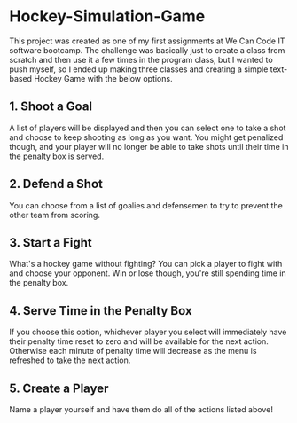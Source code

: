 # Hockey-Simulation-Game

This project was created as one of my first assignments at We Can Code IT software bootcamp. The challenge was basically just to create a class from scratch and then use it a few times in the program class, but I wanted to push myself, so I ended up making three classes and creating a simple text-based Hockey Game with the below options.

## 1. Shoot a Goal
A list of players will be displayed and then you can select one to take a shot and choose to keep shooting as long as you want. You might get penalized though, and your player will no longer be able to take shots until their time in the penalty box is served.

## 2. Defend a Shot
You can choose from a list of goalies and defensemen to try to prevent the other team from scoring. 

## 3. Start a Fight
What's a hockey game without fighting? You can pick a player to fight with and choose your opponent. Win or lose though, you're still spending time in the penalty box.

## 4. Serve Time in the Penalty Box
If you choose this option, whichever player you select will immediately have their penalty time reset to zero and will be available for the next action. Otherwise each minute of penalty time will decrease as the menu is refreshed to take the next action.

## 5. Create a Player
Name a player yourself and have them do all of the actions listed above!
